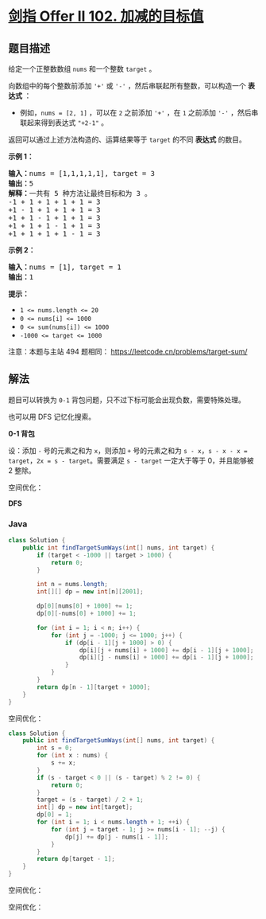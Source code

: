 # [剑指 Offer II 102. 加减的目标值](https://leetcode.cn/problems/YaVDxD)

## 题目描述



<p>给定一个正整数数组 <code>nums</code> 和一个整数 <code>target</code> 。</p>

<p>向数组中的每个整数前添加&nbsp;<code>&#39;+&#39;</code> 或 <code>&#39;-&#39;</code> ，然后串联起所有整数，可以构造一个 <strong>表达式</strong> ：</p>

<ul>
	<li>例如，<code>nums = [2, 1]</code> ，可以在 <code>2</code> 之前添加 <code>&#39;+&#39;</code> ，在 <code>1</code> 之前添加 <code>&#39;-&#39;</code> ，然后串联起来得到表达式 <code>&quot;+2-1&quot;</code> 。</li>
</ul>

<p>返回可以通过上述方法构造的、运算结果等于 <code>target</code> 的不同 <strong>表达式</strong> 的数目。</p>



<p><strong>示例 1：</strong></p>

<pre>
<strong>输入：</strong>nums = [1,1,1,1,1], target = 3
<strong>输出：</strong>5
<strong>解释：</strong>一共有 5 种方法让最终目标和为 3 。
-1 + 1 + 1 + 1 + 1 = 3
+1 - 1 + 1 + 1 + 1 = 3
+1 + 1 - 1 + 1 + 1 = 3
+1 + 1 + 1 - 1 + 1 = 3
+1 + 1 + 1 + 1 - 1 = 3
</pre>

<p><strong>示例 2：</strong></p>

<pre>
<strong>输入：</strong>nums = [1], target = 1
<strong>输出：</strong>1
</pre>



<p><strong>提示：</strong></p>

<ul>
	<li><code>1 &lt;= nums.length &lt;= 20</code></li>
	<li><code>0 &lt;= nums[i] &lt;= 1000</code></li>
	<li><code>0 &lt;= sum(nums[i]) &lt;= 1000</code></li>
	<li><code>-1000 &lt;= target &lt;= 1000</code></li>
</ul>



<p><meta charset="UTF-8" />注意：本题与主站 494&nbsp;题相同：&nbsp;<a href="https://leetcode.cn/problems/target-sum/">https://leetcode.cn/problems/target-sum/</a></p>

## 解法

题目可以转换为 `0-1` 背包问题，只不过下标可能会出现负数，需要特殊处理。

也可以用 DFS 记忆化搜索。

**0-1 背包**

设：添加 `-` 号的元素之和为 `x`，则添加 `+` 号的元素之和为 `s - x`，`s - x - x = target`，`2x = s - target`。需要满足 `s - target` 一定大于等于 0，并且能够被 2 整除。

空间优化：

**DFS**

### **Java**

```java
class Solution {
    public int findTargetSumWays(int[] nums, int target) {
        if (target < -1000 || target > 1000) {
            return 0;
        }

        int n = nums.length;
        int[][] dp = new int[n][2001];

        dp[0][nums[0] + 1000] += 1;
        dp[0][-nums[0] + 1000] += 1;

        for (int i = 1; i < n; i++) {
            for (int j = -1000; j <= 1000; j++) {
                if (dp[i - 1][j + 1000] > 0) {
                    dp[i][j + nums[i] + 1000] += dp[i - 1][j + 1000];
                    dp[i][j - nums[i] + 1000] += dp[i - 1][j + 1000];
                }
            }
        }
        return dp[n - 1][target + 1000];
    }
}
```

空间优化：

```java
class Solution {
    public int findTargetSumWays(int[] nums, int target) {
        int s = 0;
        for (int x : nums) {
            s += x;
        }
        if (s - target < 0 || (s - target) % 2 != 0) {
            return 0;
        }
        target = (s - target) / 2 + 1;
        int[] dp = new int[target];
        dp[0] = 1;
        for (int i = 1; i < nums.length + 1; ++i) {
            for (int j = target - 1; j >= nums[i - 1]; --j) {
                dp[j] += dp[j - nums[i - 1]];
            }
        }
        return dp[target - 1];
    }
}
```

空间优化：

空间优化：
